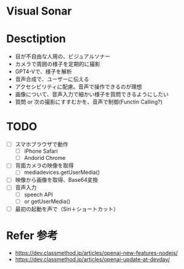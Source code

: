# Visual Sonar

# Desctiption

- 目が不自由な人用の、ビジュアルソナー
- カメラで周囲の様子を定期的に撮影
- GPT4-Vで、様子を解析
- 音声合成で、ユーザーに伝える
- アクセシビリティに配慮。音声で操作できるのが理想
- 画像について、音声入力で細かい様子を質問できるようにしたい
- 質問 or 次の撮影にすすむかを、音声で制御(Functin Calling?)


# TODO

- [ ] スマホブラウザで動作
  - [ ] iPhone Safari
  - [ ] Andorid Chrome
- [ ] 背面カメラの映像を取得
  - [ ] mediadevices.getUserMedia()
- [ ] 映像から画像を取得、Base64変換
- [ ] 音声入力
  - [ ] speech API
  - [ ] or getUserMedia()
- [ ] 最初の起動を声で（Siri＋ショートカット）

# Refer 参考

- https://dev.classmethod.jp/articles/openai-new-features-nodejs/
- https://dev.classmethod.jp/articles/openai-update-at-devday/


